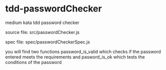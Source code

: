 # tdd-passwordChecker

medium kata tdd password checker

source file: src/passwordChecker.js

spec file: spec/passwordCheckerSpec.js
 
you will find two functions password_is_valid which checks if the password entered meets the requirements and pasword_is_ok which tests the conditions of the password

